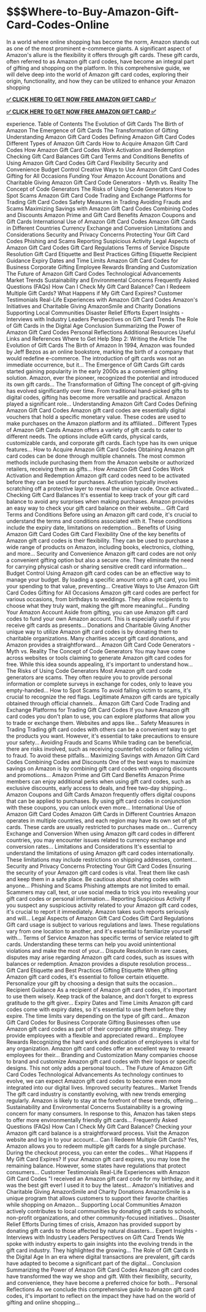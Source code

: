# $$$Where-to-Buy-Amazon-Gift-Card-Codes-Online
In a world where online shopping has become the norm, Amazon stands out as one of the most prominent e-commerce giants. A significant aspect of Amazon's allure is the flexibility it offers through gift cards. These gift cards, often referred to as Amazon gift card codes, have become an integral part of gifting and shopping on the platform. In this comprehensive guide, we will delve deep into the world of Amazon gift card codes, exploring their origin, functionality, and how they can be utilized to enhance your Amazon shopping 

**[✅ CLICK HERE TO GET NOW FREE AMAZON GIFT CARD ✅](https://giveashop.com/aammaazzoonn/Ammmazooon%20Gift%20card%20giveawayy.html)**

**[✅ CLICK HERE TO GET NOW FREE AMAZON GIFT CARD ✅](https://giveashop.com/aammaazzoonn/Ammmazooon%20Gift%20card%20giveawayy.html)**

experience.
Table of Contents
The Evolution of Gift Cards
The Birth of Amazon
The Emergence of Gift Cards
The Transformation of Gifting
Understanding Amazon Gift Card Codes
Defining Amazon Gift Card Codes
Different Types of Amazon Gift Cards
How to Acquire Amazon Gift Card Codes
How Amazon Gift Card Codes Work
Activation and Redemption
Checking Gift Card Balances
Gift Card Terms and Conditions
Benefits of Using Amazon Gift Card Codes
Gift Card Flexibility
Security and Convenience
Budget Control
Creative Ways to Use Amazon Gift Card Codes
Gifting for All Occasions
Funding Your Amazon Account
Donations and Charitable Giving
Amazon Gift Card Code Generators - Myth vs. Reality
The Concept of Code Generators
The Risks of Using Code Generators
How to Spot Scams
Amazon Gift Card Code Trading and Exchange
Platforms for Trading Gift Card Codes
Safety Measures in Trading
Avoiding Frauds and Scams
Maximizing Savings with Amazon Gift Card Codes
Combining Codes and Discounts
Amazon Prime and Gift Card Benefits
Amazon Coupons and Gift Cards
International Use of Amazon Gift Card Codes
Amazon Gift Cards in Different Countries
Currency Exchange and Conversion
Limitations and Considerations
Security and Privacy Concerns
Protecting Your Gift Card Codes
Phishing and Scams
Reporting Suspicious Activity
Legal Aspects of Amazon Gift Card Codes
Gift Card Regulations
Terms of Service
Dispute Resolution
Gift Card Etiquette and Best Practices
Gifting Etiquette
Recipient Guidance
Expiry Dates and Time Limits
Amazon Gift Card Codes for Business
Corporate Gifting
Employee Rewards
Branding and Customization
The Future of Amazon Gift Card Codes
Technological Advancements
Market Trends
Sustainability and Environmental Concerns
Frequently Asked Questions (FAQs)
How Can I Check My Gift Card Balance?
Can I Redeem Multiple Gift Cards?
What Happens if My Gift Card Expires?
Customer Testimonials
Real-Life Experiences with Amazon Gift Card Codes
Amazon's Initiatives and Charitable Giving
AmazonSmile and Charity Donations
Supporting Local Communities
Disaster Relief Efforts
Expert Insights - Interviews with Industry Leaders
Perspectives on Gift Card Trends
The Role of Gift Cards in the Digital Age
Conclusion
Summarizing the Power of Amazon Gift Card Codes
Personal Reflections
Additional Resources
Useful Links and References
Where to Get Help
Step 2: Writing the Article
The Evolution of Gift Cards
The Birth of Amazon
In 1994, Amazon was founded by Jeff Bezos as an online bookstore, marking the birth of a company that would redefine e-commerce. The introduction of gift cards was not an immediate occurrence, but it...
The Emergence of Gift Cards
Gift cards started gaining popularity in the early 2000s as a convenient gifting solution. Amazon, ever the pioneer, recognized the potential and introduced its own gift cards...
The Transformation of Gifting
The concept of gift-giving has evolved significantly over time. From traditional hand-picked gifts to digital codes, gifting has become more versatile and practical. Amazon played a significant role...
Understanding Amazon Gift Card Codes
Defining Amazon Gift Card Codes
Amazon gift card codes are essentially digital vouchers that hold a specific monetary value. These codes are used to make purchases on the Amazon platform and its affiliated...
Different Types of Amazon Gift Cards
Amazon offers a variety of gift cards to cater to different needs. The options include eGift cards, physical cards, customizable cards, and corporate gift cards. Each type has its own unique features...
How to Acquire Amazon Gift Card Codes
Obtaining Amazon gift card codes can be done through multiple channels. The most common methods include purchasing them from the Amazon website or authorized retailers, receiving them as gifts...
How Amazon Gift Card Codes Work
Activation and Redemption
Amazon gift card codes need to be activated before they can be used for purchases. Activation typically involves scratching off a protective layer to reveal the unique code. Once activated...
Checking Gift Card Balances
It's essential to keep track of your gift card balance to avoid any surprises when making purchases. Amazon provides an easy way to check your gift card balance on their website...
Gift Card Terms and Conditions
Before using an Amazon gift card code, it's crucial to understand the terms and conditions associated with it. These conditions include the expiry date, limitations on redemption...
Benefits of Using Amazon Gift Card Codes
Gift Card Flexibility
One of the key benefits of Amazon gift card codes is their flexibility. They can be used to purchase a wide range of products on Amazon, including books, electronics, clothing, and more...
Security and Convenience
Amazon gift card codes are not only a convenient gifting option but also a secure one. They eliminate the need for carrying physical cash or sharing sensitive credit card information...
Budget Control
Using Amazon gift card codes can be an effective way to manage your budget. By loading a specific amount onto a gift card, you limit your spending to that value, preventing...
Creative Ways to Use Amazon Gift Card Codes
Gifting for All Occasions
Amazon gift card codes are perfect for various occasions, from birthdays to weddings. They allow recipients to choose what they truly want, making the gift more meaningful...
Funding Your Amazon Account
Aside from gifting, you can use Amazon gift card codes to fund your own Amazon account. This is especially useful if you receive gift cards as presents...
Donations and Charitable Giving
Another unique way to utilize Amazon gift card codes is by donating them to charitable organizations. Many charities accept gift card donations, and Amazon provides a straightforward...
Amazon Gift Card Code Generators - Myth vs. Reality
The Concept of Code Generators
You may have come across websites or tools claiming to generate Amazon gift card codes for free. While this idea sounds appealing, it's important to understand how...
The Risks of Using Code Generators
Most Amazon gift card code generators are scams. They often require you to provide personal information or complete surveys in exchange for codes, only to leave you empty-handed...
How to Spot Scams
To avoid falling victim to scams, it's crucial to recognize the red flags. Legitimate Amazon gift cards are typically obtained through official channels...
Amazon Gift Card Code Trading and Exchange
Platforms for Trading Gift Card Codes
If you have Amazon gift card codes you don't plan to use, you can explore platforms that allow you to trade or exchange them. Websites and apps like...
Safety Measures in Trading
Trading gift card codes with others can be a convenient way to get the products you want. However, it's essential to take precautions to ensure your safety...
Avoiding Frauds and Scams
While trading can be beneficial, there are risks involved, such as receiving counterfeit codes or falling victim to fraud. To avoid these pitfalls...
Maximizing Savings with Amazon Gift Card Codes
Combining Codes and Discounts
One of the best ways to maximize savings on Amazon is by combining gift card codes with ongoing discounts and promotions...
Amazon Prime and Gift Card Benefits
Amazon Prime members can enjoy additional perks when using gift card codes, such as exclusive discounts, early access to deals, and free two-day shipping...
Amazon Coupons and Gift Cards
Amazon frequently offers digital coupons that can be applied to purchases. By using gift card codes in conjunction with these coupons, you can unlock even more...
International Use of Amazon Gift Card Codes
Amazon Gift Cards in Different Countries
Amazon operates in multiple countries, and each region may have its own set of gift cards. These cards are usually restricted to purchases made on...
Currency Exchange and Conversion
When using Amazon gift card codes in different countries, you may encounter issues related to currency exchange and conversion rates...
Limitations and Considerations
It's essential to understand the limitations of using Amazon gift card codes internationally. These limitations may include restrictions on shipping addresses, content...
Security and Privacy Concerns
Protecting Your Gift Card Codes
Ensuring the security of your Amazon gift card codes is vital. Treat them like cash and keep them in a safe place. Be cautious about sharing codes with anyone...
Phishing and Scams
Phishing attempts are not limited to email. Scammers may call, text, or use social media to trick you into revealing your gift card codes or personal information...
Reporting Suspicious Activity
If you suspect any suspicious activity related to your Amazon gift card codes, it's crucial to report it immediately. Amazon takes such reports seriously and will...
Legal Aspects of Amazon Gift Card Codes
Gift Card Regulations
Gift card usage is subject to various regulations and laws. These regulations vary from one location to another, and it's essential to familiarize yourself with...
Terms of Service
Amazon has specific terms of service related to gift cards. Understanding these terms can help you avoid unintentional violations and make the most of your...
Dispute Resolution
In rare cases, disputes may arise regarding Amazon gift card codes, such as issues with balances or redemption. Amazon provides a dispute resolution process...
Gift Card Etiquette and Best Practices
Gifting Etiquette
When gifting Amazon gift card codes, it's essential to follow certain etiquette. Personalize your gift by choosing a design that suits the occasion...
Recipient Guidance
As a recipient of Amazon gift card codes, it's important to use them wisely. Keep track of the balance, and don't forget to express gratitude to the gift giver...
Expiry Dates and Time Limits
Amazon gift card codes come with expiry dates, so it's essential to use them before they expire. The time limits vary depending on the type of gift card...
Amazon Gift Card Codes for Business
Corporate Gifting
Businesses often use Amazon gift card codes as part of their corporate gifting strategy. They provide employees with a flexible and appreciated reward...
Employee Rewards
Recognizing the hard work and dedication of employees is vital for any organization. Amazon gift card codes offer an excellent way to reward employees for their...
Branding and Customization
Many companies choose to brand and customize Amazon gift card codes with their logos or specific designs. This not only adds a personal touch...
The Future of Amazon Gift Card Codes
Technological Advancements
As technology continues to evolve, we can expect Amazon gift card codes to become even more integrated into our digital lives. Improved security features...
Market Trends
The gift card industry is constantly evolving, with new trends emerging regularly. Amazon is likely to stay at the forefront of these trends, offering...
Sustainability and Environmental Concerns
Sustainability is a growing concern for many consumers. In response to this, Amazon has taken steps to offer more environmentally friendly gift cards...
Frequently Asked Questions (FAQs)
How Can I Check My Gift Card Balance?
Checking your Amazon gift card balance is a straightforward process. Visit the Amazon website and log in to your account...
Can I Redeem Multiple Gift Cards?
Yes, Amazon allows you to redeem multiple gift cards for a single purchase. During the checkout process, you can enter the codes...
What Happens if My Gift Card Expires?
If your Amazon gift card expires, you may lose the remaining balance. However, some states have regulations that protect consumers...
Customer Testimonials
Real-Life Experiences with Amazon Gift Card Codes
"I received an Amazon gift card code for my birthday, and it was the best gift ever! I used it to buy the latest...
Amazon's Initiatives and Charitable Giving
AmazonSmile and Charity Donations
AmazonSmile is a unique program that allows customers to support their favorite charities while shopping on Amazon...
Supporting Local Communities
Amazon actively contributes to local communities by donating gift cards to schools, non-profit organizations, and other community-focused initiatives...
Disaster Relief Efforts
During times of crisis, Amazon has provided support by donating gift cards to those affected by natural disasters...
Expert Insights - Interviews with Industry Leaders
Perspectives on Gift Card Trends
We spoke with industry experts to gain insights into the evolving trends in the gift card industry. They highlighted the growing...
The Role of Gift Cards in the Digital Age
In an era where digital transactions are prevalent, gift cards have adapted to become a significant part of the digital...
Conclusion
Summarizing the Power of Amazon Gift Card Codes
Amazon gift card codes have transformed the way we shop and gift. With their flexibility, security, and convenience, they have become a preferred choice for both...
Personal Reflections
As we conclude this comprehensive guide to Amazon gift card codes, it's important to reflect on the impact they have had on the world of gifting and online shopping...

